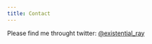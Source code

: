 ```yaml
---
title: Contact
---
```


Please find me throught twitter: [@existential_ray](https://twitter.com/existential_ray)
